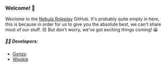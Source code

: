 ### Welcome! 👋
Weclome to the [Nebula Roleplay](https://nebularoleplay.com) GitHub.
It's probably quite empty in here, this is because in order for us to give you the absolute best, we can't share most of our stuff. 😞
But don't worry, we've got exciting things coming! 😀

##### 👨‍💻 Developers:
- [Gonzo](https://github.com/gonzalologorg)
- [Wookie](https://github.com/iamwookie)
